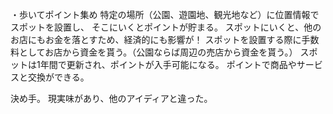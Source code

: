 ・歩いてポイント集め
特定の場所（公園、遊園地、観光地など）に位置情報でスポットを設置し、
そこにいくとポイントが貯まる。
スポットにいくと、他のお店にもお金を落とすため、経済的にも影響が！
スポットを設置する際に手数料としてお店から資金を貰う。（公園ならば周辺の売店から資金を貰う。）
スポットは1年間で更新され、ポイントが入手可能になる。
ポイントで商品やサービスと交換ができる。

決め手。
現実味があり、他のアイディアと違った。
